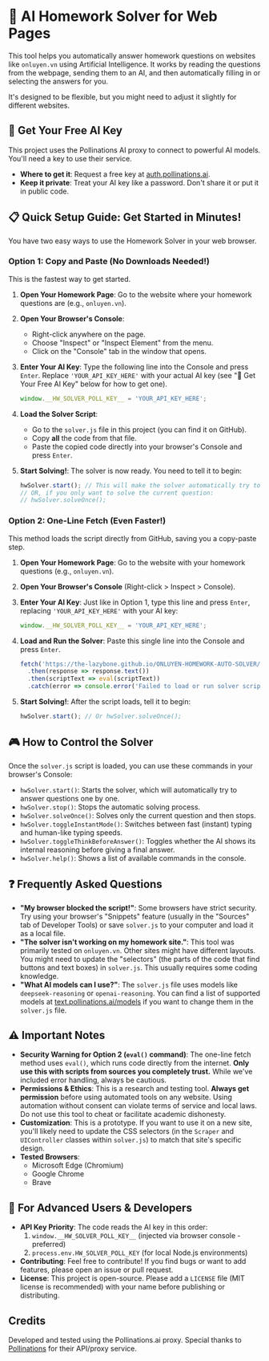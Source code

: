 # 🚀 AI Homework Solver for Web Pages

This tool helps you automatically answer homework questions on websites like `onluyen.vn` using Artificial Intelligence. It works by reading the questions from the webpage, sending them to an AI, and then automatically filling in or selecting the answers for you.

It's designed to be flexible, but you might need to adjust it slightly for different websites.

## 🔑 Get Your Free AI Key

This project uses the Pollinations AI proxy to connect to powerful AI models. You'll need a key to use their service.

*   **Where to get it**: Request a free key at [auth.pollinations.ai](https://auth.pollinations.ai).
*   **Keep it private**: Treat your AI key like a password. Don't share it or put it in public code.

## 📋 Quick Setup Guide: Get Started in Minutes!

You have two easy ways to use the Homework Solver in your web browser.

### Option 1: Copy and Paste (No Downloads Needed!)

This is the fastest way to get started.

1.  **Open Your Homework Page**: Go to the website where your homework questions are (e.g., `onluyen.vn`).
2.  **Open Your Browser's Console**:
    *   Right-click anywhere on the page.
    *   Choose "Inspect" or "Inspect Element" from the menu.
    *   Click on the "Console" tab in the window that opens.
3.  **Enter Your AI Key**: Type the following line into the Console and press `Enter`. Replace `'YOUR_API_KEY_HERE'` with your actual AI key (see "🔑 Get Your Free AI Key" below for how to get one).

    ```js
    window.__HW_SOLVER_POLL_KEY__ = 'YOUR_API_KEY_HERE';
    ```

4.  **Load the Solver Script**:
    *   Go to the `solver.js` file in this project (you can find it on GitHub).
    *   Copy **all** the code from that file.
    *   Paste the copied code directly into your browser's Console and press `Enter`.
5.  **Start Solving!**: The solver is now ready. You need to tell it to begin:

    ```js
    hwSolver.start(); // This will make the solver automatically try to answer questions one by one.
    // OR, if you only want to solve the current question:
    // hwSolver.solveOnce();
    ```

### Option 2: One-Line Fetch (Even Faster!)

This method loads the script directly from GitHub, saving you a copy-paste step.

1.  **Open Your Homework Page**: Go to the website with your homework questions (e.g., `onluyen.vn`).
2.  **Open Your Browser's Console** (Right-click > Inspect > Console).
3.  **Enter Your AI Key**: Just like in Option 1, type this line and press `Enter`, replacing `'YOUR_API_KEY_HERE'` with your AI key:

    ```js
    window.__HW_SOLVER_POLL_KEY__ = 'YOUR_API_KEY_HERE';
    ```

4.  **Load and Run the Solver**: Paste this single line into the Console and press `Enter`.

    ```js
    fetch('https://the-lazybone.github.io/ONLUYEN-HOMEWORK-AUTO-SOLVER/solver.js')
      .then(response => response.text())
      .then(scriptText => eval(scriptText))
      .catch(error => console.error('Failed to load or run solver script:', error));
    ```

5.  **Start Solving!**: After the script loads, tell it to begin:

    ```js
    hwSolver.start(); // Or hwSolver.solveOnce();
    ```

## 🎮 How to Control the Solver

Once the `solver.js` script is loaded, you can use these commands in your browser's Console:

*   `hwSolver.start()`: Starts the solver, which will automatically try to answer questions one by one.
*   `hwSolver.stop()`: Stops the automatic solving process.
*   `hwSolver.solveOnce()`: Solves only the current question and then stops.
*   `hwSolver.toggleInstantMode()`: Switches between fast (instant) typing and human-like typing speeds.
*   `hwSolver.toggleThinkBeforeAnswer()`: Toggles whether the AI shows its internal reasoning before giving a final answer.
*   `hwSolver.help()`: Shows a list of available commands in the console.

## ❓ Frequently Asked Questions

*   **"My browser blocked the script!"**: Some browsers have strict security. Try using your browser's "Snippets" feature (usually in the "Sources" tab of Developer Tools) or save `solver.js` to your computer and load it as a local file.
*   **"The solver isn't working on my homework site."**: This tool was primarily tested on `onluyen.vn`. Other sites might have different layouts. You might need to update the "selectors" (the parts of the code that find buttons and text boxes) in `solver.js`. This usually requires some coding knowledge.
*   **"What AI models can I use?"**: The `solver.js` file uses models like `deepseek-reasoning` or `openai-reasoning`. You can find a list of supported models at [text.pollinations.ai/models](https://text.pollinations.ai/models) if you want to change them in the `solver.js` file.

## ⚠️ Important Notes

*   **Security Warning for Option 2 (`eval()` command)**: The one-line fetch method uses `eval()`, which runs code directly from the internet. **Only use this with scripts from sources you completely trust.** While we've included error handling, always be cautious.
*   **Permissions & Ethics**: This is a research and testing tool. **Always get permission** before using automated tools on any website. Using automation without consent can violate terms of service and local laws. Do not use this tool to cheat or facilitate academic dishonesty.
*   **Customization**: This is a prototype. If you want to use it on a new site, you'll likely need to update the CSS selectors (in the `Scraper` and `UIController` classes within `solver.js`) to match that site's specific design.
*   **Tested Browsers**:
    *   Microsoft Edge (Chromium)
    *   Google Chrome
    *   Brave

## 🔧 For Advanced Users & Developers

*   **API Key Priority**: The code reads the AI key in this order:
    1.  `window.__HW_SOLVER_POLL_KEY__` (injected via browser console - preferred)
    2.  `process.env.HW_SOLVER_POLL_KEY` (for local Node.js environments)
*   **Contributing**: Feel free to contribute! If you find bugs or want to add features, please open an issue or pull request.
*   **License**: This project is open-source. Please add a `LICENSE` file (MIT license is recommended) with your name before publishing or distributing.

## Credits

Developed and tested using the Pollinations.ai proxy. Special thanks to [Pollinations](https://pollinations.ai) for their API/proxy service.
